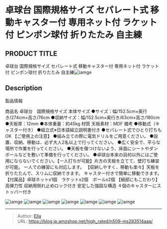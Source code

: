 # 卓球台 国際規格サイズ セパレート式 移動キャスター付 専用ネット付 ラケット付 ピンポン球付 折りたたみ 自主練


## PRODUCT TITLE 

卓球台 国際規格サイズ セパレート式 移動キャスター付 専用ネット付 ラケット付 ピンポン球付 折りたたみ 自主練![iamge](https://b2bfiles1.gigab2b.cn/image/wkseller/305/283514/20210901_7610f6524274ff7fb4a7cc3419bff48a.jpg)

## Description

製品情報

商品名 卓球台　国際規格サイズ 本体サイズ  ●サイズ：幅/152.5cm×奥行き/274cm×高さ/76cm ●収納サイズ：幅/152.5cm×奥行き/63cm×高さ/180cm ●天板厚：12mm ●本体重量：約45kg 材質 天板素材：MDF 備考  ●移動式（キャスター付き） ●組立式※日本語組立説明書付き ●セパレート式でひとり打ちもOK 【ご使用上の注意】  ●組み立ての際に電気ドリルをご用意ください。 ●設置、収納、移動は、必ず大人2名以上で行ってください。 ●広く安全で、平らな場所で作業を行ってください。 ●天板を傷つけないよう、床面にシートやダンボールなどを敷いて準備を行ってください。 ●卓球台本来の目的以外にはご使用にならないでください。【一人打ちが可能】片方の天板を立てて、壁打ち練習が可能。 一人での練習にも対応します。
【収納しやすく、移動も楽々】天板を折りたたんで、スリムに収納できます。 キャスター付きで簡単に移動できます。
【付属品】卓球ネットx1個　ラケットx2個　ボールx2個
【細部にもこだわり】高弾力性 収納用倒れ止めロック付き 安定した強固な構造 ４個のキャスターにストッパー付き






![iamge](https://b2bfiles1.gigab2b.cn/image/wkseller/305/283514/20210901_08e345f922ca40e93d3c53bf31f95b4d.jpg)
![iamge](https://b2bfiles1.gigab2b.cn/image/wkseller/305/20220627_179d5d5588b29825c8132e55fa3e52b9.jpg)
![iamge](https://b2bfiles1.gigab2b.cn/image/wkseller/305/20220627_acd08b2a4c8a2d06b6125600d363cdb1.jpg)
![iamge](https://b2bfiles1.gigab2b.cn/image/wkseller/305/20220627_1c5b804ed94802ce6a8a0efb40e42b54.jpg)
![iamge](https://b2bfiles1.gigab2b.cn/image/wkseller/305/20220627_8b676d6fccdb7137df1688503abee337.jpg)
![iamge](https://b2bfiles1.gigab2b.cn/image/wkseller/305/20220627_a1d8447f6048b91e8bb847fcc5d9b99c.jpg)
![iamge](https://b2bfiles1.gigab2b.cn/image/wkseller/305/20220627_7d3b90cd00ffa4d0347317fa64a8f03d.jpg)


---

> Author: [Ella](https://blog.jp.amzshop.net/)  
> URL: https://blog.jp.amzshop.net/high_rated/n509-ms283514aaa/  

